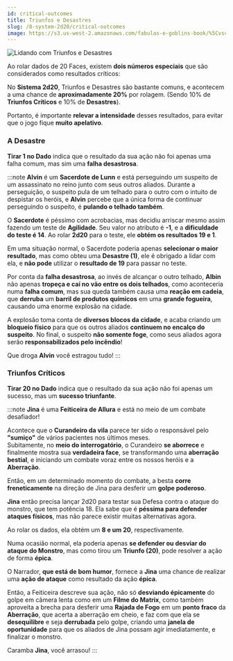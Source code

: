 ```yaml
---
id: critical-outcomes
title: Triunfos e Desastres
slug: /8-system-2d20/critical-outcomes
image: https://s3.us-west-2.amazonaws.com/fabulas-e-goblins-book/%5Cvscode%5Ccf94b240-1dce-4de1-9b46-e8602cb202b5.jpg
---
```


![Lidando com Triunfos e Desastres](https://s3.us-west-2.amazonaws.com/fabulas-e-goblins-book/%5Cvscode%5Ccf94b240-1dce-4de1-9b46-e8602cb202b5.jpg)

Ao rolar dados de 20 Faces, existem **dois números especiais** que são considerados como resultados críticos:

No **Sistema 2d20**, Triunfos e Desastres são bastante comuns, e acontecem a uma chance de **aproximadamente 20%** por rolagem. (Sendo 10% de **Triunfos Críticos** e 10% de **Desastres**).

Portanto, é importante **relevar a intensidade** desses resultados, para evitar que o jogo fique **muito apelativo**.

### A Desastre

**Tirar 1 no Dado** indica que o resultado da sua ação não foi apenas uma falha comum, mas sim uma **falha desastrosa**.

:::note
**Alvin** é um **Sacerdote de Lunn** e está perseguindo um suspeito de um assassinato no reino junto com seus outros aliados. Durante a perseguição, o suspeito pula de um telhado para o outro com o intuito de despistar os heróis, e **Alvin** percebe que a única forma de continuar perseguindo o suspeito, é **pulando o telhado também**.

O **Sacerdote** é péssimo com acrobacias, mas decidiu arriscar mesmo assim fazendo um teste de **Agilidade**.
Seu valor no atributo é **-1**, e a **dificuldade do teste é 14**. Ao rolar **2d20** para o teste, ele **obtém os resultados 19 e 1**.

Em uma situação normal, o Sacerdote poderia apenas **selecionar o maior resultado**, mas como obteu uma **Desastre (1)**, ele é obrigado a lidar com ela, e **não pode** utilizar o **resultado de 19** para passar no teste.

Por conta da **falha desastrosa**, ao invés de alcançar o outro telhado, **Albin** não apenas **tropeça e caí no vão entre os dois telhados**, como aconteceria numa **falha comum**, mas sua queda também causa uma **reação em cadeia**, que **derruba** um **barril de produtos químicos** em uma **grande fogueira**, causando uma enorme explosão na cidade.

A explosão toma conta de **diversos blocos da cidade**, e acaba criando um **bloqueio físico** para que os outros aliados **continuem no encalço do suspeito**. No final, o suspeito **não somente foge**, como seus aliados agora serão **responsabilizados pelo incêndio**!

Que droga **Alvin** você estragou tudo!
:::

### Triunfos Críticos

**Tirar 20 no Dado** indica que o resultado da sua ação não foi apenas um sucesso, mas um **sucesso triunfante**.

:::note
**Jina** é uma **Feiticeira de Allura** e está no meio de um combate desafiador!

Acontece que o **Curandeiro da vila** parece ter sido o responsável pelo **"sumiço"** de vários pacientes nos últimos meses.<br/>
Subitamente, no **meio do interrogatório**, o Curandeiro **se aborrece** e finalmente mostra sua **verdadeira face**, se transformando uma **aberração bestial**, e iniciando um combate voraz entre os nossos heróis e a **Aberração**.

Então, em um determinado momento do combate, a besta **corre freneticamente** na direção de Jina para desferir um **golpe poderoso**.

**Jina**  então precisa lançar 2d20 para testar sua Defesa contra o ataque do monstro, que tem potência 18. Ela sabe que é **péssima para defender ataques físicos**, mas não parece existir muitas alternativas agora.

Ao rolar os dados, ela obtém um **8 e um 20**, respectivamente.

Numa ocasião normal, ela poderia apenas **se defender ou desviar do ataque do Monstro**, mas como tirou um **Triunfo (20)**, pode resolver a ação de forma **épica**.

O Narrador, **que está de bom humor**, fornece a **Jina** uma chance de realizar uma **ação de ataque** como resultado da ação **épica**.

Então, a Feiticeira descreve sua ação, não só **desviando épicamente** do golpe em câmera lenta como em um **Filme do Matrix**, como também aproveita a brecha para desferir uma **Rajada de Fogo** em um **ponto fraco** da **Aberração**, que acerta a aberração em cheio, e faz com que ela se **desequilibre** e seja **derrubada** pelo golpe, criando uma **janela de oportunidade** para que os aliados de Jina possam agir imediatamente, e finalizar o monstro.

Caramba **Jina**, você arrasou!
:::
